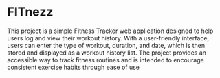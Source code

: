 # FITnezz
This project is a simple Fitness Tracker web application designed to help users log and view their workout history. With a user-friendly interface, users can enter the type of workout, duration, and date, which is then stored and displayed as a workout history list. The project provides an accessible way to track fitness routines and is intended to encourage consistent exercise habits through ease of use
